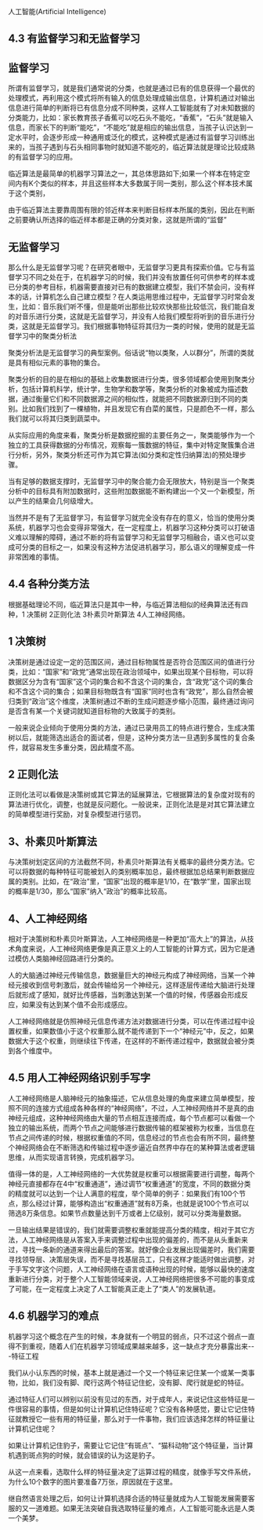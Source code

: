 人工智能(Artificial Intelligence)

4.3 有监督学习和无监督学习
---

监督学习
---

所谓有监督学习，就是我们通常说的分类，也就是通过已有的信息获得一个最优的处理模式，再利用这个模式将所有输入的信息处理成输出信息，计算机通过对输出信息进行简单的判断将已有信息分成不同种类，这样人工智能就有了对未知数据的分类能力，比如：家长教育孩子香蕉可以吃石头不能吃，“香蕉”，“石头”就是输入信息，而家长下的判断“能吃”，“不能吃”就是相应的输出信息，当孩子认识达到一定水平时，会逐步形成一种通用或泛化的模式，这种模式是通过有监督学习训练出来的，当孩子遇到与石头相同事物时就知道不能吃的，临近算法就是理论比较成熟的有监督学习的应用。

临近算法是最简单的机器学习算法之一，其总体思路如下;如果一个样本在特定空间内有K个类似的样本，并且这些样本大多数属于同一类别，那么这个样本技术属于这个类别，

由于临近算法主要靠周围有限的邻近样本来判断目标样本所属的类别，因此在判断之前要确认所选择的临近样本都是正确的分类对象，这就是所谓的“监督”

无监督学习
---

那么什么是无监督学习呢？在研究者眼中，无监督学习更具有探索价值。它与有监督学习不同之处在于，在机器学习的时候，我们并没有放置任何可供参考的样本或已分类的参考目标，机器需要直接对已有的数据建立模型，我们不禁会问，没有样本的话，计算机怎么自己建立模型？在人类运用思维过程中，无监督学习时常会发生，比如：音乐我们听不懂，但是能听出那些比较欢快那些比较低沉，我们能自发的对音乐进行分类，这就是无监督学习，并没有人给我们模型将听到的音乐进行分类，这就是无监督学习。我们根据事物特征将其归为一类的时候，使用的就是无监督学习中的聚类分析法

聚类分析法是无监督学习的典型案例。俗话说“物以类聚，人以群分”，所谓的类就是具有相似元素的事物的集合。

聚类分析的目的是在相似的基础上收集数据进行分类，很多领域都会使用到聚类分析，包括计算机科学，统计学，生物学和数学等，聚类分析的对象被成为描述数据，通过衡量它们和不同数据源之间的相似性，就能把不同数据源归到不同的类别。比如我们找到了一棵植物，并且发现它有白菜的属性，只是颜色不一样，那么我们就可以将其归类到蔬菜中。

从实际应用的角度来看，聚类分析是数据挖掘的主要任务之一，聚类能够作为一个独立的工具获得数据的分布情况，观察每一簇数据的特征，集中对特定聚簇集合进行分析，另外，聚类分析还可作为其它算法(如分类和定性归纳算法)的预处理步骤。

当有足够的数据支撑时，无监督学习中的聚合能力会无限放大，特别是当一个聚类分析中的目标具有附加数据时，这些附加数据能不断构建出一个又一个新模型，所以产生的结果会几何级增大。

当然并不是有了无监督学习，有监督学习就完全没有存在的意义，恰当的使用分类系统，机器学习也会变得非常强大，在一定程度上，机器学习这种分类可以打破语义难以理解的障碍，通过不断的将有监督学习和无监督学习相融合，语义也可以变成可分类的目标之一，如果没有这种方法促进机器学习，那么语义的理解变成一件非常困难的事情。

4.4 各种分类方法
---

根据基础理论不同，临近算法只是其中一种，与临近算法相似的经典算法还有四种，1 决策树 2正则化法 3朴素贝叶斯算法 4人工神经网络。

1 决策树
---

决策树是通过设定一定的范围区间，通过目标物属性是否符合范围区间的值进行分类，比如：“国家”和“政党”通常出现在政治领域中，如果出现某个目标物，可以将数据区分为含有“国家”这个词的集合和不含这个词的集合，含“政党”这个词的集合和不含这个词的集合；如果目标物既含有“国家”同时也含有“政党”，那么自然会被归类到“政治”这个维度，决策树通过不断的生成问题逐步缩小范围，最终通过询问是否含有某一个关键词就知道目标物的大致属于的类别。

一般来说企业倾向于使用分类的方法，通过已录用员工的特点进行整合，生成决策树以后，就能筛选出适合的面试者，但是，这种分类方法一旦遇到多属性的复合条件，就容易发生多重分类，因此精度不高。

2 正则化法
---

正则化法可以看做是决策树或其它算法的延展算法，它根据算法的复杂度对现有的算法进行优化，调整，也就是反问题化。一般说来，正则化法是是对其它算法建立的简单模型进行奖励，对复杂模型进行惩罚。

3、朴素贝叶斯算法
---

与决策树划定区间的方法截然不同，朴素贝叶斯算法有关概率的最终分类方法。它可以将数据的每种特征可能被划入的类别概率加总，最终根据加总结果判断数据应属的类别。比如，在“政治”里，“国家”出现的概率是1/10，在“数学”里，国家出现的概率是1/30，那么“国家”纳入“政治”的概率比较高。

4、人工神经网络
---

相对于决策树和朴素贝叶斯算法，人工神经网络是一种更加“高大上”的算法，从技术角度来说，人工神经网络更像是真正意义上的人工智能的计算方式，因为它是通过模仿人类脑神经回路进行分类的。

人的大脑通过神经元传输信息，数据量巨大的神经元构成了神经网络，当某一个神经元接收到信号刺激后，就会传输给另一个神经元，这样逐层传递给大脑进行处理后就形成了感知，就好比传感器，当刺激达到某一个值的时候，传感器会形成反应，如果没有达到某个值不会形成感应。

人工神经网络就是仿照神经元信息传递方法对数据进行分类，可以在传递过程中设置权重，如果数值小于这个权重那么就不能传递到下一个“神经元”中，反之，如果数据大于这个权重，则继续往下传递，在这样的不断传递过程中，数据就会被分类到各个维度中。

4.5 用人工神经网络识别手写字
---

人工神经网络是人脑神经元的抽象描述，它从信息处理的角度来建立简单模型，按照不同的连接方式组成各种各样的“神经网络”，不过，人工神经网络并不是真的由神经元组成，这种神经网络由大量的节点相互连接而成，每个节点都可以看做一个独立的输出系统，而两个节点之间能够进行数据传输的框架被称为权重，当信息在节点之间传递的时候，根据权重值的不同，信息经过的节点也会有所不同，最终整个神经网络会在不断筛选和传输过程中逐步逼近自然界中存在的某种算法或者逻辑思维，从而实现语言转换，完成机器学习。

值得一体的是，人工神经网络的一大优势就是权重可以根据需要进行调整，每两个神经元直接都存在4中“权重通道”，通过调节“权重通道”的宽度，不同的数据分类的精度就可以达到一个让人满意的程度，举个简单的例子：如果我们有100个节点，那么经过计算，能够构造出“权重通道”就有8万条，也就是说100个节点可以筛选8万条信息。如果节点数量达到千万或者上亿级别，就可以分类海量数据。

一旦输出结果是错误的，我们就需要调整权重就能提高分类的精度，相对于其它方法，人工神经网络是从答案入手来调整过程中出现的偏差的，而不是从头重新来过，寻找一条新的通道来得出最后的答案。就好像企业发展出现偏差时，我们需要寻找领导层、决策层失误，而不是寻找基层员工，只有这样才能适时做出调整，对于手写文字这个问题，人工神经网络在语言或语种出现的时候，能够以最快的速度重新进行分类，对于整个人工智能领域来说，人工神经网络把很多不可能的事变成了可能，在一定程度上决定了人工智能真正走上了“类人”的发展轨道。

4.6 机器学习的难点
---

机器学习这个概念在产生的时候，本身就有一个明显的弱点，只不过这个弱点一直得不到重视，随着人们在机器学习领域成果越来越多，这一缺点才充分暴露出来---特征工程

我们从小认东西的时候，基本上就是通过一个又一个特征来记住某一个或某一类事物，比如，我们没有脚、爬行这两个特征记住蛇，没有脚、爬行就是蛇的特征。

通过特征人们可以辨别以前没有见过的东西，对于成年人，来说记住这些特征是一件很容易的事情，但是如何让计算机记住特征呢？它没有各种感觉，要让它记住特征就教授它一些有用的特征量，那么对于一件事物，我们应该选择怎样的特征量让计算机记住呢？

如果让计算机记住豹子，需要让它记住“有斑点”、“猫科动物”这个特征量，当计算机遇到斑点狗的时候，就会错误的认为这是豹子。

从这一点来看，选取什么样的特征量决定了运算过程的精度，就像手写文件系统，为什么10个数字的图片要准备7万张，原因就在于这里。

继自然语言处理之后，如何让计算机选择合适的特征量就成为人工智能发展需要客服的又一道难题。如果无法突破自我选取特征量的难点，人工智能可能永远是人类一个美梦。
